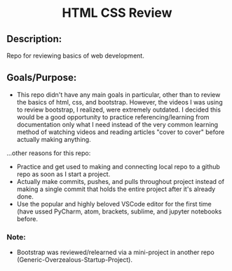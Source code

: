 <h1 align="center">HTML CSS Review</h1>


<h2>Description:</h2>

Repo for reviewing basics of web development.


<h2>Goals/Purpose:</h2>

- This repo didn't have any main goals in particular, other than to review the basics of html, css, 
and bootstrap. However, the videos I was using to review bootstrap, I realized, were extremely outdated. 
I decided this would be a good opportunity to practice referencing/learning from documentation only 
what I need instead of the very common learning method of watching videos and reading articles "cover 
to cover" before actually making anything.

...other reasons for this repo:
- Practice and get used to making and connecting local repo to a github repo as soon as I start a project.
- Actually make commits, pushes, and pulls throughout project instead of making a single commit that 
holds the entire project after it's already done.
- Use the popular and highly beloved VSCode editor for the first time (have ussed PyCharm, atom, brackets, 
sublime, and jupyter notebooks before.


<h3>Note:</h3>

- Bootstrap was reviewed/relearned via a mini-project in another repo (Generic-Overzealous-Startup-Project).
